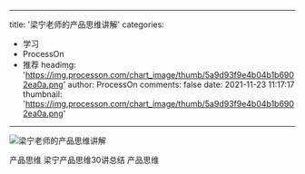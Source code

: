 
---
title: '梁宁老师的产品思维讲解'
categories: 
 - 学习
 - ProcessOn
 - 推荐
headimg: 'https://img.processon.com/chart_image/thumb/5a9d93f9e4b04b1b6902ea0a.png'
author: ProcessOn
comments: false
date: 2021-11-23 11:17:17
thumbnail: 'https://img.processon.com/chart_image/thumb/5a9d93f9e4b04b1b6902ea0a.png'
---

<div>   
<img class="thumb" alt="梁宁老师的产品思维讲解" src="https://img.processon.com/chart_image/thumb/5a9d93f9e4b04b1b6902ea0a.png" referrerpolicy="no-referrer">
<p>产品思维
梁宁产品思维30讲总结 产品思维</p>  
</div>
            